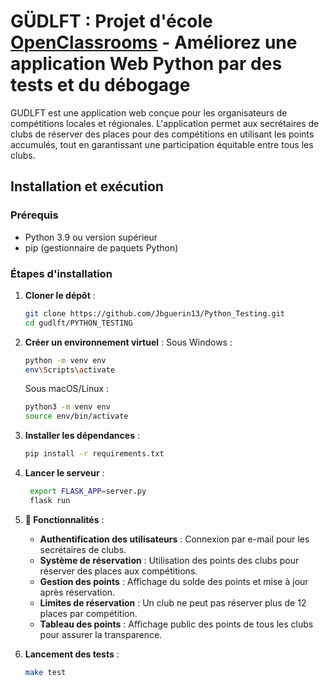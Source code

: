 # GÜDLFT : Projet d'école [OpenClassrooms](https://openclassrooms.com/fr) - Améliorez une application Web Python par des tests et du débogage

GUDLFT est une application web conçue pour les organisateurs de compétitions locales et régionales. L'application permet aux secrétaires de clubs de réserver des places pour des compétitions en utilisant les points accumulés, tout en garantissant une participation équitable entre tous les clubs.


## Installation et exécution

### Prérequis

- Python 3.9 ou version supérieur
- pip (gestionnaire de paquets Python)

### Étapes d'installation

1. **Cloner le dépôt** :
   ```bash
   git clone https://github.com/Jbguerin13/Python_Testing.git
   cd gudlft/PYTHON_TESTING
   ```

2. **Créer un environnement virtuel** :
   Sous Windows :
   ```bash
   python -m venv env
   env\Scripts\activate
   ```
   Sous macOS/Linux :
   ```bash
   python3 -m venv env
   source env/bin/activate
   ```

3. **Installer les dépendances** :
   ```bash
   pip install -r requirements.txt
   ```

4. **Lancer le serveur** :
   ```bash
    export FLASK_APP=server.py
    flask run 
    ```

5. **📌 Fonctionnalités** :

    - **Authentification des utilisateurs** : Connexion par e-mail pour les secrétaires de clubs.
    - **Système de réservation** : Utilisation des points des clubs pour réserver des places aux compétitions.
    - **Gestion des points** : Affichage du solde des points et mise à jour après réservation.
    - **Limites de réservation** : Un club ne peut pas réserver plus de 12 places par compétition.
    - **Tableau des points** : Affichage public des points de tous les clubs pour assurer la transparence.

6. **Lancement des tests** :
    ```bash
    make test 
    ```

